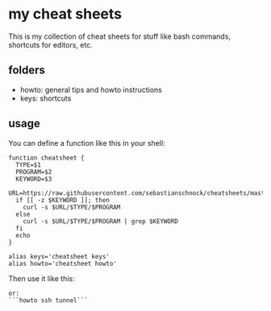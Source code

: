 # my cheat sheets
This is my collection of cheat sheets for stuff like bash commands, shortcuts for editors, etc.

## folders
- howto: general tips and howto instructions
- keys: shortcuts

## usage
You can define a function like this in your shell:
```
function cheatsheet {
  TYPE=$1
  PROGRAM=$2
  KEYWORD=$3
  URL=https://raw.githubusercontent.com/sebastianschnock/cheatsheets/master
  if [[ -z $KEYWORD ]]; then
    curl -s $URL/$TYPE/$PROGRAM
  else
    curl -s $URL/$TYPE/$PROGRAM | grep $KEYWORD
  fi
  echo
}

alias keys='cheatsheet keys'
alias howto='cheatsheet howto'
```

Then use it like this:
```keys sublime'''
or:
```howto ssh tunnel```